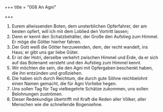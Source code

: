 +++
title = "008 An Agni"

+++


1.	Eurem allwissenden Boten, dem unsterblichen Opferfahrer, der am besten opfert, will ich mit dem Loblied den Vortritt lassen;
2.	Denn er kennt den Schatzbehälter, der Große den Aufstieg zum Himmel. Er möge die Götter hierher fahren.
3.	Der Gott weiß die Götter herzuwenden, dem, der recht wandelt, ins Haus; er gibt uns gar liebe Güter.
4.	Er ist der Hotri, derselbe verkehrt zwischen Himmel und Erde, da er sich auf das Botenamt versteht und den Aufstieg zum Himmel kennt.
5.	Wir möchten die sein, die den Agni mit Opfergaben beschenkt haben, die ihn entzünden und großziehen.
6.	Die haben sich durch Reichtum, die durch gute Söhne reichbelohnt einen Namen gemacht, die für Agni Vorliebe hegen.
7.	Uns sollen Tag für Tag vielbegehrte Schätze zukommen, uns sollen Belohnungen zuströmen.
8.	Dieser Redekundige übertrifft mit Kraft die Reden aller Völker, aller Menschen wie die schnellende Bogensehne.


